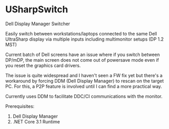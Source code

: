 # USharpSwitch
Dell Display Manager Switcher

Easily switch between workstations/laptops connected to the same Dell UltraSharp display via multiple inputs including multimonitor setups (DP 1.2 MST) 

Current batch of Dell screens have an issue where if you switch between DP/mDP, the main screen does not come out of powersave mode even if you reset the graphics card drivers. 

The issue is quite widespread and I haven't seen a FW fix yet but there's a workaround by forcing DDM (Dell Display Manager) to rescan on the target PC. For this, a P2P feature is involved until I can find a more practical way.

Currently uses DDM to facilitate DDC/CI communications with the monitor. 

Prerequisites: 

1.  Dell Display Manager
2. .NET Core 3.1 Runtime
